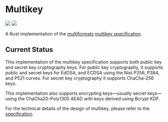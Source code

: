 # Multikey

[![](https://img.shields.io/badge/made%20by-Cryptid%20Technologies-gold.svg?style=flat-square)][0]
[![](https://img.shields.io/badge/project-multiformats-blue.svg?style=flat-square)][1]

A Rust implementation of the [multiformats][0] [multikey specification][1].

## Current Status

This implementation of the multikey specification supports both public key and
secret key cryptography keys. For public key cryptography, it supports public
and secret keys for EdDSA, and ECDSA using the Nist P256, P384, and P521
curves. For secret key cryptography it supports ChaCha-256 keys.

This implementation also supports encrypting keys—usually secret keys—using the
ChaCha20-Poly1305 AEAD with keys derived using Bcrypt KDF.

For the technical details of the design of multikey, please refer to the
[specification][2].

[0]: https://cryptid.tech
[1]: https://github.com/multiformats/multiformats
[2]: https://github.com/cryptidtech/provenance-specifications/blob/main/specifications/multikey.made

